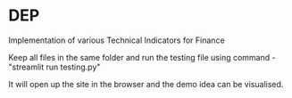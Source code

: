 # DEP
Implementation of various Technical Indicators for Finance

Keep all files in the same folder and run the testing file using command - "streamlit run testing.py"

It will open up the site in the browser and the demo idea can be visualised.
